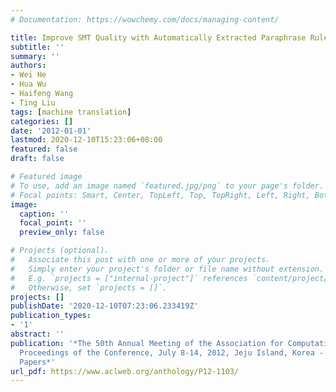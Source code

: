 ```yaml
---
# Documentation: https://wowchemy.com/docs/managing-content/

title: Improve SMT Quality with Automatically Extracted Paraphrase Rules
subtitle: ''
summary: ''
authors:
- Wei He
- Hua Wu
- Haifeng Wang
- Ting Liu
tags: [machine translation]
categories: []
date: '2012-01-01'
lastmod: 2020-12-10T15:23:06+08:00
featured: false
draft: false

# Featured image
# To use, add an image named `featured.jpg/png` to your page's folder.
# Focal points: Smart, Center, TopLeft, Top, TopRight, Left, Right, BottomLeft, Bottom, BottomRight.
image:
  caption: ''
  focal_point: ''
  preview_only: false

# Projects (optional).
#   Associate this post with one or more of your projects.
#   Simply enter your project's folder or file name without extension.
#   E.g. `projects = ["internal-project"]` references `content/project/deep-learning/index.md`.
#   Otherwise, set `projects = []`.
projects: []
publishDate: '2020-12-10T07:23:06.233419Z'
publication_types:
- '1'
abstract: ''
publication: '*The 50th Annual Meeting of the Association for Computational Linguistics,
  Proceedings of the Conference, July 8-14, 2012, Jeju Island, Korea - Volume 1: Long
  Papers*'
url_pdf: https://www.aclweb.org/anthology/P12-1103/
---
```

